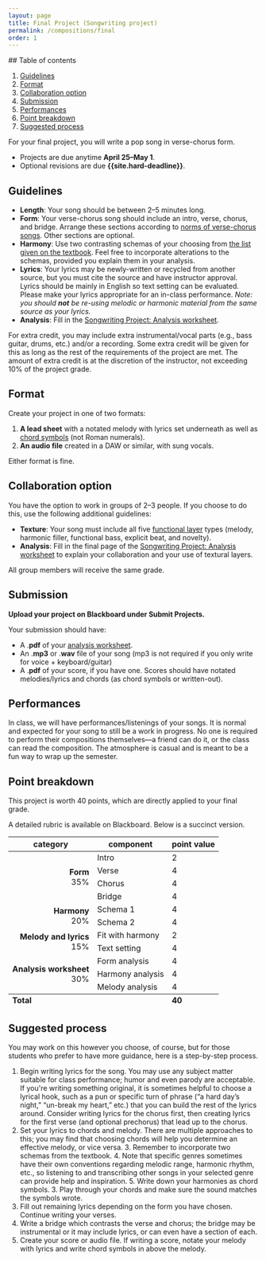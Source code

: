 ```yaml
---
layout: page
title: Final Project (Songwriting project)
permalink: /compositions/final
order: 1
---
```


<div class="toc card" markdown="1">
## Table of contents <!-- omit in toc -->

1. [Guidelines](#guidelines)
2. [Format](#format)
3. [Collaboration option](#collaboration-option)
4. [Submission](#submission)
5. [Performances](#performances)
6. [Point breakdown](#point-breakdown)
7. [Suggested process](#suggested-process)
</div>

For your final project, you will write a pop song in verse-chorus form.

-   Projects are due anytime **April 25–May 1**.
-   Optional revisions are due **{{site.hard-deadline}}**.

## Guidelines

-   **Length**: Your song should be between 2–5 minutes long.
-   **Form**: Your verse-chorus song should include an intro, verse, chorus, and bridge. Arrange these sections according to [norms of verse-chorus songs](https://viva.pressbooks.pub/openmusictheory/chapter/verse-chorus-form/). Other sections are optional.
-   **Harmony**: Use two contrasting schemas of your choosing from [the list given on the textbook](https://viva.pressbooks.pub/openmusictheory/chapter/intro-to-pop-schemas/). Feel free to incorporate alterations to the schemas, provided you explain them in your analysis.
-   **Lyrics**: Your lyrics may be newly-written or recycled from another source, but you must cite the source and have instructor approval. Lyrics should be mainly in English so text setting can be evaluated. Please make your lyrics appropriate for an in-class performance. *Note: you should **not** be re-using melodic or harmonic material from the same source as your lyrics.*
-   **Analysis**: Fill in the [Songwriting Project: Analysis worksheet](/file-uploads/songwriting-analysis.pdf).

For extra credit, you may include extra instrumental/vocal parts (e.g., bass guitar, drums, etc.) and/or a recording. Some extra credit will be given for this as long as the rest of the requirements of the project are met. The amount of extra credit is at the discretion of the instructor, not exceeding 10% of the project grade.

## Format

Create your project in one of two formats:

1. **A lead sheet** with a notated melody with lyrics set underneath as well as [chord symbols](https://viva.pressbooks.pub/openmusictheory/chapter/chord-symbols/) (not Roman numerals).
2. **An audio file** created in a DAW or similar, with sung vocals.

Either format is fine.

## Collaboration option

You have the option to work in groups of 2–3 people. If you choose to do this, use the following additional guidelines:

-   **Texture**: Your song must include all five [functional layer](https://viva.pressbooks.pub/openmusictheory/chapter/texture-in-pop-music/) types (melody, harmonic filler, functional bass, explicit beat, and novelty).
-   **Analysis**: Fill in the final page of the [Songwriting Project: Analysis worksheet](/file-uploads/songwriting-analysis.pdf) to explain your collaboration and your use of textural layers.

All group members will receive the same grade.

## Submission

**Upload your project on Blackboard under Submit Projects.**

Your submission should have:

-   A .**pdf** of your [analysis worksheet](/file-uploads/songwriting-analysis.pdf).
-   An .**mp3** or .**wav** file of your song (mp3 is not required if you only write for voice + keyboard/guitar)
-   A .**pdf** of your score, if you have one. Scores should have notated melodies/lyrics and chords (as chord symbols or written-out).

## Performances

In class, we will have performances/listenings of your songs. It is normal and expected for your song to still be a work in progress. No one is required to perform their compositions themselves—a friend can do it, or the class can read the composition. The atmosphere is casual and is meant to be a fun way to wrap up the semester. 

## Point breakdown

This project is worth 40 points, which are directly applied to your final grade.

A detailed rubric is available on Blackboard. Below is a succinct version.

<table cellspacing="0" cellpadding="0">
<thead>
<tr>
<th>
category
</th>
<th>
component
</th>
<th>
point value
</th>
</tr>
</thead>
<tbody>
<tr>
<td rowspan="4" style="text-align: right;">
<strong>Form</strong><br/>35%
</td>
<td>
Intro
</td>
<td>
2
</td>
</tr>
<tr>
<td>
Verse
</td>
<td>
4
</td>
</tr>
<tr>
<td>
Chorus
</td>
<td>
4
</td>
</tr>
<tr>
<td>
Bridge
</td>
<td>
4
</td>
</tr>
<tr>
<td rowspan="2" style="text-align: right;">
<strong>Harmony</strong><br/>20%
</td>
<td>
Schema 1
</td>
<td>
4
</td>
</tr>
<tr>
<td>
Schema 2
</td>
<td>
4
</td>
</tr>
<tr>
<td rowspan="2" style="text-align: right;">
<strong>Melody and lyrics</strong><br/>15%
</td>
<td>
Fit with harmony
</td>
<td>
2
</td>
</tr>
<tr>
<td>
Text setting
</td>
<td>
4
</td>
</tr>
<tr>
<td rowspan="3" style="text-align: right;">
<strong>Analysis worksheet</strong><br/>30%
</td>
<td>
Form analysis
</td>
<td>
4
</td>
</tr>
<tr>
<td>
Harmony analysis
</td>
<td>
4
</td>
</tr>
<tr>
<td>
Melody analysis
</td>
<td>
4
</td>
</tr>
</tbody>
<tfoot>
<tr>
<td colspan="2">
<strong>Total</strong>
</td>
<td>
<strong>40</strong>
</td>
</tr>
</tfoot>
</table>

## Suggested process

You may work on this however you choose, of course, but for those students who prefer to have more guidance, here is a step-by-step process.

<div class="card" markdown="1">

1. Begin writing lyrics for the song. You may use any subject matter suitable for class performance; humor and even parody are acceptable. If you're writing something original, it is sometimes helpful to choose a lyrical hook, such as a pun or specific turn of phrase (“a hard day’s night,” “un-break my heart,” etc.) that you can build the rest of the lyrics around. Consider writing lyrics for the chorus first, then creating lyrics for the first verse (and optional prechorus) that lead up to the chorus.
2. Set your lyrics to chords and melody. There are multiple approaches to this; you may find that choosing chords will help you determine an effective melody, or vice versa. 3. Remember to incorporate two schemas from the textbook. 4. Note that specific genres sometimes have their own conventions regarding melodic range, harmonic rhythm, etc., so listening to and transcribing other songs in your selected genre can provide help and inspiration. 5. Write down your harmonies as chord symbols. 3. Play through your chords and make sure the sound matches the symbols wrote.
3. Fill out remaining lyrics depending on the form you have chosen. Continue writing your verses.
4. Write a bridge which contrasts the verse and chorus; the bridge may be instrumental or it may include lyrics, or can even have a section of each.
5. Create your score or audio file. If writing a score, notate your melody with lyrics and write chord symbols in above the melody.

</div>
